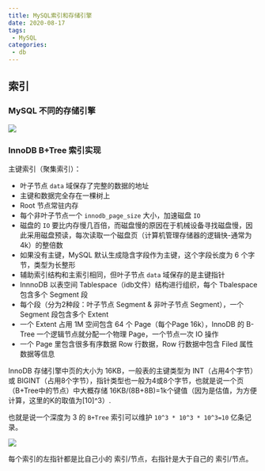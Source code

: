 ```yaml
---
title: MySQL索引和存储引擎
date: 2020-08-17
tags:
 - MySQL
categories:
 - db
---
```


## 索引

### MySQL 不同的存储引擎

![](http://phpmianshiwang-s2.test.upcdn.net/PicGo/20201110143846.png)

### InnoDB B+Tree 索引实现

主键索引（聚集索引）：

- 叶子节点 `data` 域保存了完整的数据的地址
- 主键和数据完全存在一棵树上
- Root 节点常驻内存
- 每个非叶子节点一个 `innodb_page_size` 大小，加速磁盘 `IO`
- 磁盘的 `IO` 要比内存慢几百倍，而磁盘慢的原因在于机械设备寻找磁盘慢，因此采用磁盘预读，每次读取一个磁盘页（计算机管理存储器的逻辑快-通常为4k）的整倍数
- 如果没有主键，MySQL 默认生成隐含字段作为主键，这个字段长度为 6 个字节，类型为长整形
- 辅助索引结构和主索引相同，但叶子节点 `data` 域保存的是主键指针
- InnnoDB 以表空间 Tablespace（idb文件）结构进行组织，每个 Tbalespace 包含多个 Segment 段
- 每个段（分为2种段：叶子节点 Segment & 非叶子节点 Segment），一个 Segment 段包含多个 Extent
- 一个 Extent 占用 1M 空间包含 64 个 Page（每个Page 16k），InnoDB 的 B-Tree 一个逻辑节点就分配一个物理 Page，一个节点一次 IO 操作
-  一个 Page 里包含很多有序数据 Row 行数据，Row 行数据中包含 Filed 属性数据等信息

InnoDB 存储引擎中页的大小为 16KB，一般表的主键类型为 INT（占用4个字节）或 BIGINT（占用8个字节），指针类型也一般为4或8个字节，也就是说一个页（B+Tree中的节点）中大概存储 16KB/(8B+8B)=1k个键值（因为是估值，为方便计算，这里的K的取值为[10]^3）.

也就是说一个深度为 3 的 `B+Tree` 索引可以维护 `10^3 * 10^3 * 10^3=10` 亿条记录。

![](http://phpmianshiwang-s2.test.upcdn.net/PicGo/20201110150352.png)

每个索引的左指针都是比自己小的 索引/节点，右指针是大于自己的 索引/节点。